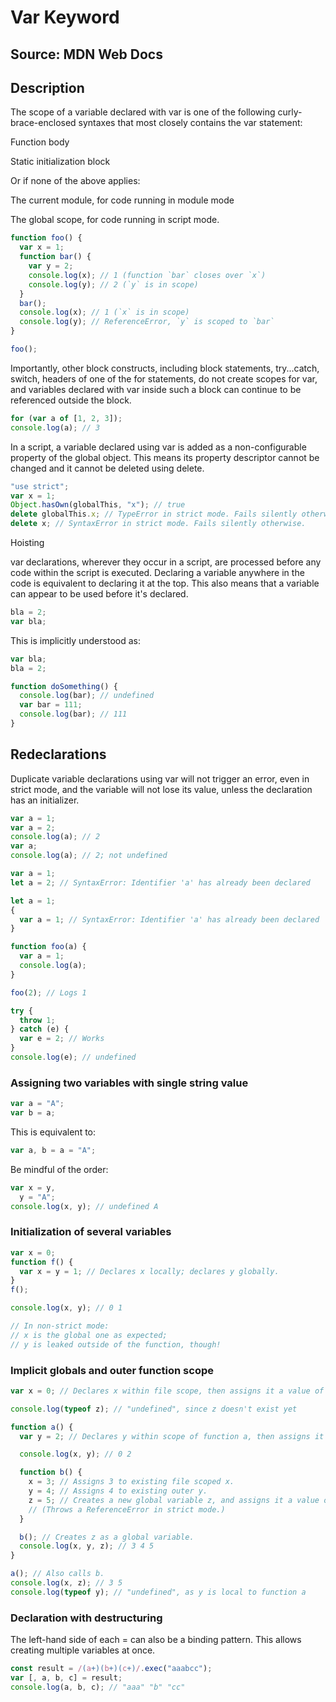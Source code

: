 # Var Keyword

## Source: MDN Web Docs 

## Description

The scope of a variable declared with var is one of the following curly-brace-enclosed syntaxes that most closely contains the var statement:

Function body

Static initialization block

Or if none of the above applies:

The current module, for code running in module mode

The global scope, for code running in script mode.


```javascript
function foo() {
  var x = 1;
  function bar() {
    var y = 2;
    console.log(x); // 1 (function `bar` closes over `x`)
    console.log(y); // 2 (`y` is in scope)
  }
  bar();
  console.log(x); // 1 (`x` is in scope)
  console.log(y); // ReferenceError, `y` is scoped to `bar`
}

foo();
```

Importantly, other block constructs, including block statements, try...catch, switch, headers of one of the for statements, do not create scopes for var, and variables declared with var inside such a block can continue to be referenced outside the block.
```javascript
for (var a of [1, 2, 3]);
console.log(a); // 3
```

In a script, a variable declared using var is added as a non-configurable property of the global object. This means its property descriptor cannot be changed and it cannot be deleted using delete.
```javascript 
"use strict";
var x = 1;
Object.hasOwn(globalThis, "x"); // true
delete globalThis.x; // TypeError in strict mode. Fails silently otherwise.
delete x; // SyntaxError in strict mode. Fails silently otherwise.
```

Hoisting 

var declarations, wherever they occur in a script, are processed before any code within the script is executed. Declaring a variable anywhere in the code is equivalent to declaring it at the top. This also means that a variable can appear to be used before it's declared.

```javascript
bla = 2;
var bla;
```

This is implicitly understood as:
```javascript
var bla;
bla = 2;
```
```javascript
function doSomething() {
  console.log(bar); // undefined
  var bar = 111;
  console.log(bar); // 111
}
```

## Redeclarations 

Duplicate variable declarations using var will not trigger an error, even in strict mode, and the variable will not lose its value, unless the declaration has an initializer.
```javascript
var a = 1;
var a = 2;
console.log(a); // 2
var a;
console.log(a); // 2; not undefined
```

```javascript
var a = 1;
let a = 2; // SyntaxError: Identifier 'a' has already been declared
```

```javascript
let a = 1;
{
  var a = 1; // SyntaxError: Identifier 'a' has already been declared
}
```

```javascript
function foo(a) {
  var a = 1;
  console.log(a);
}

foo(2); // Logs 1
```

```javascript
try {
  throw 1;
} catch (e) {
  var e = 2; // Works
}
console.log(e); // undefined
```

### Assigning two variables with single string value
```javascript
var a = "A";
var b = a;
```
This is equivalent to:
```javascript
var a, b = a = "A";
```

Be mindful of the order:
```javascript
var x = y,
  y = "A";
console.log(x, y); // undefined A
``` 
### Initialization of several variables

```javascript
var x = 0;
function f() {
  var x = y = 1; // Declares x locally; declares y globally.
}
f();

console.log(x, y); // 0 1

// In non-strict mode:
// x is the global one as expected;
// y is leaked outside of the function, though!
```
### Implicit globals and outer function scope
```javascript
var x = 0; // Declares x within file scope, then assigns it a value of 0.

console.log(typeof z); // "undefined", since z doesn't exist yet

function a() {
  var y = 2; // Declares y within scope of function a, then assigns it a value of 2.

  console.log(x, y); // 0 2

  function b() {
    x = 3; // Assigns 3 to existing file scoped x.
    y = 4; // Assigns 4 to existing outer y.
    z = 5; // Creates a new global variable z, and assigns it a value of 5.
    // (Throws a ReferenceError in strict mode.)
  }

  b(); // Creates z as a global variable.
  console.log(x, y, z); // 3 4 5
}

a(); // Also calls b.
console.log(x, z); // 3 5
console.log(typeof y); // "undefined", as y is local to function a
```

### Declaration with destructuring 

The left-hand side of each = can also be a binding pattern. This allows creating multiple variables at once.

```javascript
const result = /(a+)(b+)(c+)/.exec("aaabcc");
var [, a, b, c] = result;
console.log(a, b, c); // "aaa" "b" "cc"
```









 
